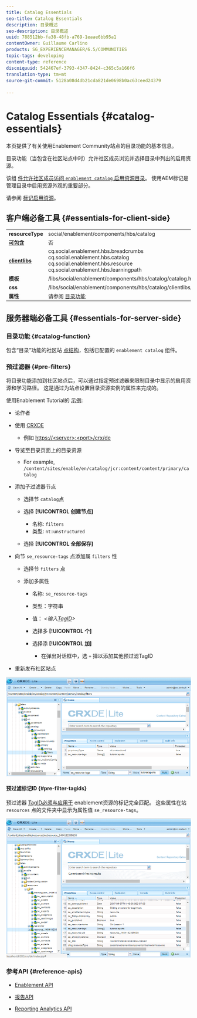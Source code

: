 ```yaml
---
title: Catalog Essentials
seo-title: Catalog Essentials
description: 目录概述
seo-description: 目录概述
uuid: 788512bb-fa38-48fb-a769-1eaae6bb95a1
contentOwner: Guillaume Carlino
products: SG_EXPERIENCEMANAGER/6.5/COMMUNITIES
topic-tags: developing
content-type: reference
discoiquuid: 542467ef-3793-4347-8424-c365c5a166f6
translation-type: tm+mt
source-git-commit: 5128a08d4db21cda821de0698b0ac63ceed24379

---
```



# Catalog Essentials {#catalog-essentials}

本页提供了有关使用Enablement Community站点的目录功能的基本信息。

目录功能（当包含在社区站点中时）允许社区成员浏览并选择目录中列出的启用资源。

该组 [ 件允许社区成员访问 `enablement catalog` 启用资源目录](catalog.md)[](resources.md)。 使用AEM标记是管理目录中启用资源外观的重要部分。

请参阅 [标记启用资源](tag-resources.md)。

## 客户端必备工具 {#essentials-for-client-side}

<table>
 <tbody>
  <tr>
   <td> <strong>resourceType</strong></td>
   <td>social/enablement/components/hbs/catalog</td>
  </tr>
  <tr>
   <td> <a href="scf.md#add-or-include-a-communities-component"><strong>可包含</strong></a></td>
   <td>否</td>
  </tr>
  <tr>
   <td> <a href="clientlibs.md"><strong>clientlibs</strong></a></td>
   <td>cq.social.enablement.hbs.breadcrumbs<br /> cq.social.enablement.hbs.catalog<br /> cq.social.enablement.hbs.resource<br /> cq.social.enablement.hbs.learningpath</td>
  </tr>
  <tr>
   <td> <strong>模板</strong></td>
   <td> /libs/social/enablement/components/hbs/catalog/catalog.hbs<br /> </td>
  </tr>
  <tr>
   <td> <strong>css</strong></td>
   <td> /libs/social/enablement/components/hbs/catalog/clientlibs/catalog.css</td>
  </tr>
  <tr>
   <td><strong> 属性</strong></td>
   <td>请参阅 <a href="catalog.md">目录功能</a></td>
  </tr>
 </tbody>
</table>

## 服务器端必备工具 {#essentials-for-server-side}

### 目录功能 {#catalog-function}

包含“目录”功能的社区站 [点结构](functions.md#catalog-function)，包括已配置的 `enablement catalog` 组件。

### 预过滤器 {#pre-filters}

将目录功能添加到社区站点后，可以通过指定预过滤器来限制目录中显示的启用资源和学习路径。 这是通过为站点设置目录资源实例的属性来完成的。

使用Enablement Tutorial的 [示例](getting-started-enablement.md):

* 论作者
* 使用 [CRXDE](../../help/sites-developing/developing-with-crxde-lite.md)

   * 例如 [https://&lt;server>:&lt;port>/crx/de](http://localhost:4502/crx/de)

* 导览至目录页面上的目录资源

   * For example, `/content/sites/enable/en/catalog/jcr:content/content/primary/catalog`

* 添加子过滤器节点

   * 选择节 `catalog`点
   * 选择 **[!UICONTROL 创建节点]**

      * 名称: `filters`
      * 类型: `nt:unstructured`
   * 选择 **[!UICONTROL 全部保存]**


* 向节 `se_resource-tags` 点添加属 `filters` 性

   * 选择节 `filters` 点
   * 添加多属性

      * 名称: `se_resource-tags`
      * 类型：字符串
      * 值： *&lt;输入[TagID](#pre-filter-tagids)>*
      * 选择多 **[!UICONTROL 个]**
      * 选择添 **[!UICONTROL 加]**

         * 在弹出对话框中，选 `+` 择以添加其他预过滤TagID

* 重新发布社区站点

![chlimage_1-189](assets/chlimage_1-189.png)

#### 预过滤标记ID {#pre-filter-tagids}

预过滤器 [TagID必须与应用于](../../help/sites-developing/framework.md#tagid) enablement资源的标记完全匹配。 这些属性在站 `resources` 点的文件夹中显示为属性值 `se_resource-tags`。

![chlimage_1-190](assets/chlimage_1-190.png)

### 参考API {#reference-apis}

* [Enablement API](https://helpx.adobe.com/experience-manager/6-5/sites/developing/using/reference-materials/javadoc/com/adobe/cq/social/enablement/client/api/package-summary.html)

* [报告API](https://helpx.adobe.com/experience-manager/6-5/sites/developing/using/reference-materials/javadoc/com/adobe/cq/social/enablement/client/reporting/api/package-summary.html)

* [Reporting Analytics API](https://helpx.adobe.com/experience-manager/6-5/sites/developing/using/reference-materials/javadoc/com/adobe/cq/social/enablement/client/reporting/analytics/api/package-summary.html)

